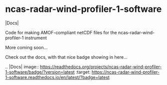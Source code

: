 ncas-radar-wind-profiler-1-software
===================================

|Docs|

Code for making AMOF-compliant netCDF files for the ncas-radar-wind-profiler-1 instrument

More coming soon...

Check out the docs, with that nice badge showing in here...


.. |Docs| image:: https://readthedocs.org/projects/ncas-radar-wind-profiler-1-software/badge/?version=latest
    :target: https://ncas-radar-wind-profiler-1-software.readthedocs.io/en/latest/?badge=latest
